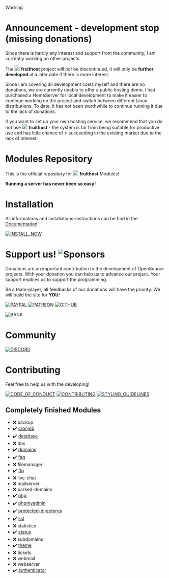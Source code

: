 > [!WARNING]
> # **Announcement - development stop (missing donations)**
> 
> Since there is hardly any interest and support from the community, I am currently working on other projects.
> 
> The ![](https://raw.githubusercontent.com/fruithost/Documentation/main/Images/LOGO_TEXT.png) **fruithost** project will _not_ be discontinued, it will only be **further developed** at a later date if there is more interest.
> 
> Since I am covering all development costs myself and there are no donations, we are currently unable to offer a public hosting demo. I had purchased a HomeServer for local development to make it easier to continue working on the project and switch between different Linux distributions. To date, it has not been worthwhile to continue running it due to the lack of donations.
> 
> If you want to set up your own hosting service, we recommend that you do not use ![](https://raw.githubusercontent.com/fruithost/Documentation/main/Images/LOGO_TEXT.png) **fruithost** - the system is far from being suitable for productive use and has little chance of > succeeding in the existing market due to the lack of interest.

# Modules Repository
This is the official repository for ![](https://raw.githubusercontent.com/fruithost/Documentation/main/Images/LOGO_TEXT.png) **fruithost** Modules!

**Running a server has never been so easy!**

# Installation
All informations and installations-instructions can be find in the [Documentation](https://github.com/fruithost/Documentation)!

[![INSTALL_NOW]](https://github.com/fruithost/Documentation/tree/main/Installation)

# Support us! ![Sponsors](https://img.shields.io/github/sponsors/fruithost?style=social)
Donations are an important contribution to the development of OpenSource projects. With your donation you can help us to advance our project. Your support enables us to support the programming.

Be a team-player, all feedbacks of our donations will have the priority. We will build the site for **YOU**!

[![PAYPAL]](https://paypal.me/debitdirect) [![PATREON]](https://www.patreon.com/fruithost) [![GITHUB]](https://github.com/sponsors/fruithost)

![BANK]

# Community
[![DISCORD]](https://discord.gg/8pTWckusSC)

# Contributing
Feel free to help us with the developing! 

[![CODE_OF_CONDUCT]](https://github.com/fruithost/Panel/blob/master/.github/CODE_OF_CONDUCT.md)
[![CONTRIBUTING]](https://github.com/fruithost/Panel/blob/master/.github/CONTRIBUTING.md)
[![STYLING_GUIDELINES]](https://fruithost.de/guidelines/styling)

[GITHUB]: https://img.shields.io/badge/GitHub-%24?style=for-the-badge&logo=github&color=%230d1117
[PAYPAL]: https://img.shields.io/badge/PayPal-%24?style=for-the-badge&logo=paypal&color=%23169BD7
[PATREON]: https://img.shields.io/badge/PATREON-%24?style=for-the-badge&logo=patreon&color=%23F96854
[INSTALL_NOW]: https://img.shields.io/badge/Install_Now!-37a779?style=for-the-badge
[CODE_OF_CONDUCT]: https://img.shields.io/badge/Code_of_Conduct-37a779?style=for-the-badge
[CONTRIBUTING]: https://img.shields.io/badge/Contributing-37a779?style=for-the-badge
[STYLING_GUIDELINES]: https://img.shields.io/badge/Styling_Guidelines-37a779?style=for-the-badge
[DISCORD]: https://img.shields.io/badge/Discord-37a779?style=for-the-badge&logo=discord&color=%230d1117
[BANK]: https://github.com/fruithost/Documentation/blob/main/Images/donation_bank.png?raw=true

## Completely finished Modules
- ❌ backup
- ✔️ [cronjob](https://github.com/fruithost/Modules/tree/master/cronjob)
- ✔️ [database](https://github.com/fruithost/Modules/tree/master/database)
- ❌ dns
- ✔️ [domains](https://github.com/fruithost/Modules/tree/master/domains)
- ✔️ [faq](https://github.com/fruithost/Modules/tree/master/faq)
- ❌ filemanager
- ✔️ [ftp](https://github.com/fruithost/Modules/tree/master/ftp)
- ❌ live-chat
- ❌ mailserver
- ❌ parked-domains
- ✔️ [php](https://github.com/fruithost/Modules/tree/master/php)
- ✔️ [phpmyadmin](https://github.com/fruithost/Modules/tree/master/phpmyadmin)
- ✔️ [protected-directorys](https://github.com/fruithost/Modules/tree/master/protected-directorys)
- ✔️ [ssl](https://github.com/fruithost/Modules/tree/master/ssl)
- ❌ statistics
- ✔️ [status](https://github.com/fruithost/Modules/tree/master/status)
- ❌ subdomains
- ✔️ [theme](https://github.com/fruithost/Modules/tree/master/theme)
- ❌ tickets
- ❌ webmail
- ❌ webserver
- ✔️ [authenticator](https://github.com/fruithost/Modules/tree/master/authenticator)

